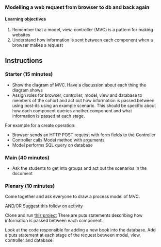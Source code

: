 ### Modelling a web request from browser to db and back again

#### Learning objectives

1) Remember that a model, view, controller (MVC) is a pattern for making websites
2) Understand how information is sent between each component when a browser makes a request

## Instructions

### Starter (15 minutes)

* Show the diagram of MVC. Have a discussion about each thing the diagram shows
* Assign roles for browser, controller, model, view and database to members of the cohort 
and act out how information is passed between using post-its using an example scenario.
This should be specific about how each component queries another component and what  
information is passed at each stage. 

For example for a create operation:

 - Browser sends an HTTP POST request with form fields to the Controller
 - Controller calls Model method with arguments
 - Model performs SQL query on database


### Main (40 minutes)

* Ask the students to get into groups and act out the scenarios in the document

### Plenary (10 minutes)

Come together and ask everyone to draw a process model of MVC. 

AND/OR Suggest this follow on activity

Clone and run [this project](https://github.com/makersacademy/mvc-example)
There are puts statements describing how information is passed between each component.

Look at the code responsible for adding a new book into the database. 
Add a puts statement at each stage of the request between model, view, controller
and database. 
